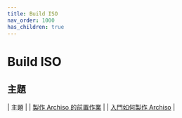 ```yaml
---
title: Build ISO
nav_order: 1000
has_children: true
---
```



# Build ISO


## 主題

| 主題 |
| [製作 Archiso 的前置作業](https://samwhelp.github.io/note-about-archlinux/read/build-iso/prepare.html) |
| [入門如何製作 Archiso](https://samwhelp.github.io/note-about-archlinux/read/build-iso/start-build-archiso.html) |
